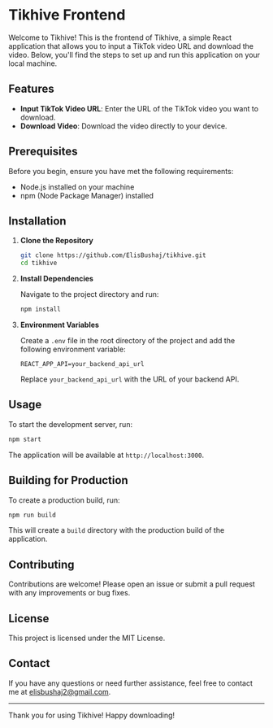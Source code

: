 # Tikhive Frontend

Welcome to Tikhive! This is the frontend of Tikhive, a simple React application that allows you to input a TikTok video URL and download the video. Below, you'll find the steps to set up and run this application on your local machine.

## Features

- **Input TikTok Video URL**: Enter the URL of the TikTok video you want to download.
- **Download Video**: Download the video directly to your device.

## Prerequisites

Before you begin, ensure you have met the following requirements:

- Node.js installed on your machine
- npm (Node Package Manager) installed

## Installation

1. **Clone the Repository**

   ```bash
   git clone https://github.com/ElisBushaj/tikhive.git
   cd tikhive
   ```

2. **Install Dependencies**

   Navigate to the project directory and run:

   ```bash
   npm install
   ```

3. **Environment Variables**

   Create a `.env` file in the root directory of the project and add the following environment variable:

   ```plaintext
   REACT_APP_API=your_backend_api_url
   ```

   Replace `your_backend_api_url` with the URL of your backend API.

## Usage

To start the development server, run:

```bash
npm start
```

The application will be available at `http://localhost:3000`.

## Building for Production

To create a production build, run:

```bash
npm run build
```

This will create a `build` directory with the production build of the application.

## Contributing

Contributions are welcome! Please open an issue or submit a pull request with any improvements or bug fixes.

## License

This project is licensed under the MIT License.

## Contact

If you have any questions or need further assistance, feel free to contact me at elisbushaj2@gmail.com.

---

Thank you for using Tikhive! Happy downloading!

